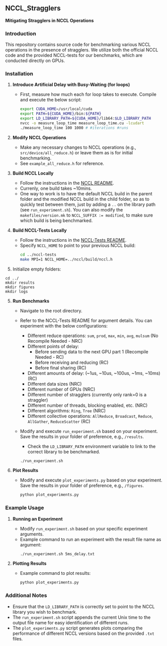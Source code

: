 ## NCCL_Stragglers

**Mitigating Stragglers in NCCL Operations**

### Introduction

This repository contains source code for benchmarking various NCCL operations in the presence of stragglers. We utilize both the official NCCL code and the provided NCCL-tests for our benchmarks, which are conducted directly on GPUs.

### Installation

1. **Introduce Artificial Delay with Busy-Waiting (for loops)**
   - First, measure how much each for loop takes to execute. Compile and execute the below script:
     ```sh
     export CUDA_HOME=/usr/local/cuda
     export PATH=${CUDA_HOME}/bin:${PATH}
     export LD_LIBRARY_PATH=${CUDA_HOME}/lib64:$LD_LIBRARY_PATH
     nvcc -o measure_loop_time measure_loop_time.cu -lcudart
     ./measure_loop_time 100 1000 # #iterations #runs
     ```

2. **Modify NCCL Operations**
   - Make any necessary changes to NCCL operations (e.g., `src/device/all_reduce.h`) or leave them as is for initial benchmarking.
   - See `example_all_reduce.h` for reference.

3. **Build NCCL Locally**
   - Follow the instructions in the [NCCL README](/nccl/README.md).
   - Currenly, one build takes ~10mins.
   - One way to work is to have the default NCCL build in the parent folder and the modified NCCL build in the child folder, so as to quickly test between them, just by adding a `..` on the library path (see `run_experiment.sh`). You can also modify the `makefiles/version.mk` to `NCCL_SUFFIX := modified`, to make sure which build is being benchmarked.

4. **Build NCCL-Tests Locally**
   - Follow the instructions in the [NCCL-Tests README](/nccl-tests/README.md).
   - Specify `NCCL_HOME` to point to your previous NCCL build:
     ```sh
     cd ../nccl-tests
     make MPI=1 NCCL_HOME=../nccl/build/nccl.h
     ```

5. Initialize empty folders:
```
cd ../
mkdir results
mkdir figures
mkdir logs
```

5. **Run Benchmarks**
   - Navigate to the root directory.
   - Refer to the NCCL-Tests README for argument details. You can experiment with the below configurations:
     - Different reduce operations: `sum`, `prod`, `max`, `min`, `avg`, `mulsum` (No Recompile Needed - NRC)
     - Different points of delay:
       - Before sending data to the next GPU part 1 (Recompile Needed - RC)
       - Before receiving and reducing (RC)
       - Before final sharing (RC)
     - Different amounts of delay: (~1us, ~10us, ~100us, ~1ms, ~10ms) (RC)
     - Different data sizes (NRC)
     - Different number of GPUs (NRC)
     - Different number of stragglers (currently only rank=0 is a straggler)
     - Different number of threads, blocking enabled, etc. (NRC)
     - Different algorithms: `Ring`, `Tree` (NRC)
     - Different collective operations: `AllReduce`, `Broadcast`, `Reduce`, `AllGather`, `ReduceScatter` (RC)

   - Modify and execute `run_experiment.sh` based on your experiment. Save the results in your folder of preference, e.g., `/results`.
     - Check the `LD_LIBRARY_PATH` environment variable to link to the correct library to be benchmarked.
     ```sh
     ./run_experiment.sh
     ```

6. **Plot Results**
   - Modify and execute `plot_experiments.py` based on your experiment. Save the results in your folder of preference, e.g., `/figures`.
     ```python
     python plot_experiments.py
     ```

### Example Usage

1. **Running an Experiment**
   - Modify `run_experiment.sh` based on your specific experiment arguments.
   - Example command to run an experiment with the result file name as argument:
     ```sh
     ./run_experiment.sh 5ms_delay.txt
     ```

2. **Plotting Results**
   - Example command to plot results:
     ```python
     python plot_experiments.py
     ```

### Additional Notes

- Ensure that the `LD_LIBRARY_PATH` is correctly set to point to the NCCL library you wish to benchmark.
- The `run_experiment.sh` script appends the current Unix time to the output file name for easy identification of different runs.
- The `plot_experiments.py` script generates plots comparing the performance of different NCCL versions based on the provided `.txt` files.